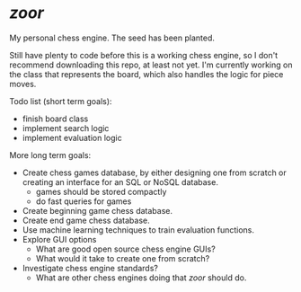 # *zoor*

My personal chess engine. The seed has been planted.

Still have plenty to code before this is a working chess engine, so I don't recommend
downloading this repo, at least not yet. I'm currently working on the class that
represents the board, which also handles the logic for piece moves.

Todo list (short term goals):
* finish board class
* implement search logic
* implement evaluation logic

More long term goals:
* Create chess games database, by either designing one from scratch or creating an
  interface for an SQL or NoSQL database.
  * games should be stored compactly
  * do fast queries for games
* Create beginning game chess database.
* Create end game chess database.
* Use machine learning techniques to train evaluation functions.
* Explore GUI options
  * What are good open source chess engine GUIs?
  * What would it take to create one from scratch?
* Investigate chess engine standards?
  * What are other chess engines doing that *zoor* should do.
